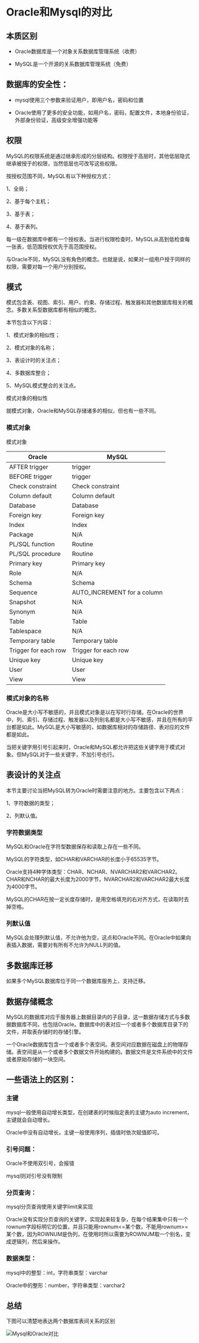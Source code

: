 # Oracle和Mysql的对比

##  本质区别 

- Oracle数据库是一个对象关系数据库管理系统（收费）

- MySQL是一个开源的关系数据库管理系统（免费）

##  数据库的安全性： 

- mysql使用三个参数来验证用户，即用户名，密码和位置

- Oracle使用了更多的安全功能，如用户名，密码，配置文件，本地身份验证，外部身份验证，高级安全增强功能等

##  权限 

 MySQL的权限系统是通过继承形成的分层结构。权限授于高层时，其他低层隐式继承被授于的权限，当然低层也可改写这些权限。 

按授权范围不同，MySQL有以下种授权方式：

1、全局；

2、基于每个主机；

3、基于表；

4、基于表列。

每一级在数据库中都有一个授权表。当进行权限检查时，MySQL从高到低检查每一张表，低范围授权优先于高范围授权。

与Oracle不同，MySQL没有角色的概念。也就是说，如果对一组用户授于同样的权限，需要对每一个用户分别授权。

##  模式

模式包含表、视图、索引、用户、约束、存储过程、触发器和其他数据库相关的概念。多数关系型数据库都有相似的概念。

本节包含以下内容：

1、模式对象的相似性；

2、模式对象的名称；

3、表设计时的关注点；

4、多数据库整合；

5、MySQL模式整合的关注点。

模式对象的相似性

就模式对象，Oracle和MySQL存储诸多的相似，但也有一些不同。

###  模式对象 

模式对象



| Oracle               | MySQL                       |
| -------------------- | --------------------------- |
| AFTER trigger        | trigger                     |
| BEFORE trigger       | trigger                     |
| Check constraint     | Check constraint            |
| Column default       | Column default              |
| Database             | Database                    |
| Foreign key          | Foreign key                 |
| Index                | Index                       |
| Package              | N/A                         |
| PL/SQL function      | Routine                     |
| PL/SQL procedure     | Routine                     |
| Primary key          | Primary key                 |
| Role                 | N/A                         |
| Schema               | Schema                      |
| Sequence             | AUTO_INCREMENT for a column |
| Snapshot             | N/A                         |
| Synonym              | N/A                         |
| Table                | Table                       |
| Tablespace           | N/A                         |
| Temporary table      | Temporary table             |
| Trigger for each row | Trigger for each row        |
| Unique key           | Unique key                  |
| User                 | User                        |
| View                 | View                        |

### 模式对象的名称

Oracle是大小写不敏感的，并且模式对象是以在写时行存储。在Oracle的世界中，列、索引、存储过程、触发器以及列别名都是大小写不敏感，并且在所有的平台都是如此。MySQL是大小写敏感的，如数据库相对的存储路径、表对应的文件都是如此。

当把关键字用引号引起来时，Oracle和MySQL都允许把这些关键字用于模式对象。但MySQL对于一些关键字，不加引号也行。

##  表设计的关注点 

本节主要讨论当把MySQL转为Oracle时需要注意的地方。主要包含以下两点：

1、字符数据的类型；

2、列默认值。

### 字符数据类型

MySQL和Oracle在字符型数据保存和读取上存在一些不同。

MySQL的字符类型，如CHAR和VARCHAR的长度小于65535字节。

Oracle支持4种字体类型：CHAR、NCHAR、NVARCHAR2和VARCHAR2。CHAR和NCHAR的最大长度为2000字节，NVARCHAR2和VARCHAR2最大长度为4000字节。

MySQL的CHAR在按一定长度存储时，是用空格填充的右对齐方式，在读取时去掉空格。

###  列默认值 

 MySQL会处理列默认值，不允许他为空，这点和Oracle不同。在Oracle中如果向表插入数据，需要对有所有不允许为NULL列的值。 

##  多数据库迁移 

 如果多个MySQL数据库位于同一个数据库服务上，支持迁移。 

##  数据存储概念 

MySQL的数据库对应于服务器上数据目录内的子目录，这一数据存储方式与多数据数据库不同，也包括Oracle。数据库中的表对应一个或者多个数据库目录下的文件，并取表存储时的存储引擎。

一个Oracle数据库包含一个或者多个表空间。表空间对应数据在磁盘上的物理存储。表空间是从一个或者多个数据文件开始构建的。数据文件是文件系统中的文件或者原始存储的一块空间。

##  一些语法上的区别： 

###  主键 

mysql一般使用自动增长类型，在创建表的时候指定表的主键为auto increment，主键就会自动增长。

Oracle中没有自动增长，主键一般使用序列，插值时依次赋值即可。

###  引号问题： 

Oracle不使用双引号，会报错

mysql则对引号没有限制

###  分页查询： 

mysql分页查询使用关键字limit来实现

Oracle没有实现分页查询的关键字，实现起来较复杂，在每个结果集中只有一个rownum字段标明它的位置，并且只能用rownum<=某个数，不能用rownum>=某个数，因为ROWNUM是伪列，在使用时所以需要为ROWNUM取一个别名，变成逻辑列，然后来操作。

###  数据类型： 

mysql中的整型：int，字符串类型：varchar

Oracle中的整形：number，字符串类型：varchar2

## 总结

 下图可以清楚地表达两个数据库表间关系的区别 

![Mysql和Oracle对比](images/Mysql和Oracle对比.png)

